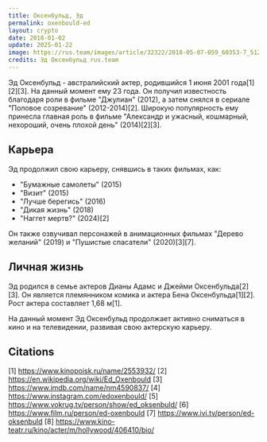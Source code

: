 ```yaml
---
title: Оксенбульд, Эд
permalink: oxenbould-ed
layout: crypto
date: 2018-01-02
update: 2025-01-22
image: https://rus.team/images/article/32322/2018-05-07-059_60353-7_512167.webp
credits: Эд Оксенбульд rus.team
---
```


Эд Оксенбульд - австралийский актер, родившийся 1 июня 2001 года[1][2][3]. На данный момент ему 23 года. Он получил известность благодаря роли в фильме "Джулиан" (2012), а затем снялся в сериале "Половое созревание" (2012-2014)[2]. Широкую популярность ему принесла главная роль в фильме "Александр и ужасный, кошмарный, нехороший, очень плохой день" (2014)[2][3].

## Карьера

Эд продолжил свою карьеру, снявшись в таких фильмах, как:

- "Бумажные самолеты" (2015)
- "Визит" (2015)
- "Лучше берегись" (2016)
- "Дикая жизнь" (2018)
- "Наггет мертв?" (2024)[2]

Он также озвучивал персонажей в анимационных фильмах "Дерево желаний" (2019) и "Пушистые спасатели" (2020)[3][7].

## Личная жизнь

Эд родился в семье актеров Дианы Адамс и Джейми Оксенбульда[2][3]. Он является племянником комика и актера Бена Оксенбульда[1][2]. Рост актера составляет 1,68 м[1].

На данный момент Эд Оксенбульд продолжает активно сниматься в кино и на телевидении, развивая свою актерскую карьеру.

## Citations

[1] https://www.kinopoisk.ru/name/2553932/
[2] https://en.wikipedia.org/wiki/Ed_Oxenbould
[3] https://www.imdb.com/name/nm4590837/
[4] https://www.instagram.com/edoxenbould/
[5] https://www.vokrug.tv/person/show/ed_oksenbuld/
[6] https://www.film.ru/person/ed-oxenbould
[7] https://www.ivi.tv/person/ed-oksenbuld
[8] https://www.kino-teatr.ru/kino/acter/m/hollywood/406410/bio/
